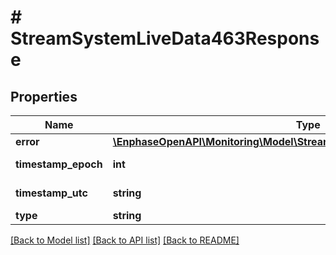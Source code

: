 # # StreamSystemLiveData463Response

## Properties

Name | Type | Description | Notes
------------ | ------------- | ------------- | -------------
**error** | [**\EnphaseOpenAPI\Monitoring\Model\StreamSystemLiveData463ResponseError**](StreamSystemLiveData463ResponseError.md) |  | [optional]
**timestamp_epoch** | **int** | Timestamp in epoch format. | [optional]
**timestamp_utc** | **string** | Timestamp in UTC format. | [optional]
**type** | **string** | validation_error | [optional]

[[Back to Model list]](../../README.md#models) [[Back to API list]](../../README.md#endpoints) [[Back to README]](../../README.md)
